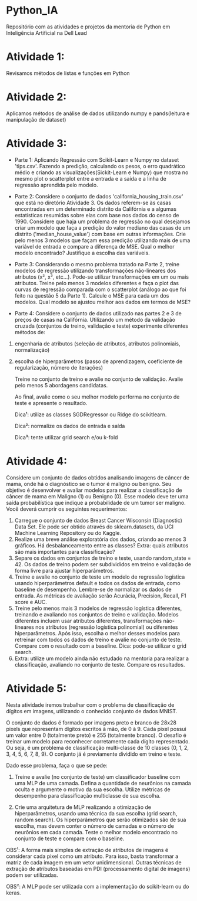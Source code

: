 # Python_IA
Repositório com as atividades e projetos da mentoria de Python em Inteligência Artificial na Dell Lead 

# Atividade 1:

Revisamos métodos de listas e funções em Python

# Atividade 2:

Aplicamos métodos de análise de dados utilizando numpy e pands(leitura e manipulação de dataset)

# Atividade 3:

- Parte 1: Aplicando Regressão com Scikit-Learn e Numpy no dataset 'tips.csv'. Fazendo a predição, calculando os pesos, o erro quadrático médio e criando as visualizações(Sickit-Learn e Numpy) que mostra no mesmo plot o scatterplot entre a entrada e a saída e a linha de regressão aprendida pelo modelo.

- Parte 2: Considere o conjunto de dados 'california_housing_train.csv' que está no diretório Atividade 3. Os dados referem-se às casas encontradas em um determinado distrito da Califórnia e a algumas estatísticas resumidas sobre elas com base nos dados do censo de 1990. Considere que haja um problema de regressão no qual desejamos criar um modelo que faça a predição do valor mediano das casas de um distrito ('median_house_value') com base em outras informações. Crie pelo menos 3 modelos que façam essa predição utilizando mais de uma variável de entrada e compare a diferença de MSE. Qual o melhor modelo encontrado? Justifique a escolha das variáveis.

- Parte 3: Considerando o mesmo problema tratado na Parte 2, treine modelos de regressão utilizando transformações não-lineares dos atributos (x², x³, etc...). Pode-se utilizar transformações em um ou mais atributos. Treine pelo menos 3 modelos diferentes e faça o plot das curvas de regressão comparada com o scatterplot (análogo ao que foi feito na questão 5 da Parte 1). Calcule o MSE para cada um dos modelos. Qual modelo se ajustou melhor aos dados em termos de MSE?

- Parte 4: Considere o conjunto de dados utilizado nas partes 2 e 3 de preços de casas na Califórnia. Utilizando um método da validação cruzada (conjuntos de treino, validação e teste) experimente diferentes métodos de:

1. engenharia de atributos (seleção de atributos, atributos polinomiais, normalização)
2. escolha de hiperparâmetros (passo de aprendizagem, coeficiente de regularização, número de iterações)

      Treine no conjunto de treino e avalie no conjunto de validação. Avalie pelo menos 5 abordagens candidatas.

      Ao final, avalie como o seu melhor modelo performa no conjunto de teste e apresente o resultado.

      Dica¹: utilize as classes SGDRegressor ou Ridge do scikitlearn.

      Dica²: normalize os dados de entrada e saída

      Dica³: tente utilizar grid search e/ou k-fold

# Atividade 4:
Considere um conjunto de dados obtidos analisando imagens de câncer de mama, onde há o diagnóstico se o tumor é maligno ou benigno. Seu objetivo é desenvolver e avaliar modelos para realizar a classificação de câncer de mama em Maligno (1) ou Benigno (0). Esse modelo deve ter uma saída probabilística que indique a probabilidade de um tumor ser maligno. Você deverá cumprir os seguintes requerimentos:

1. Carregue o conjunto de dados Breast Cancer Wisconsin (Diagnostic) Data Set. Ele pode ser obtido através do sklearn.datasets, da UCI Machine Learning Repository ou do Kaggle.
2. Realize uma breve análise exploratória dos dados, criando ao menos 3 gráficos. Há desbalanceamento entre as classes? Extra: quais atributos são mais importantes para classificação?
3. Separe os dados em conjuntos de treino e teste, usando random_state = 42. Os dados de treino podem ser subdivididos em treino e validação de forma livre para ajustar hiperparâmetros.
4. Treine e avalie no conjunto de teste um modelo de regressão logística usando hiperparâmetros default e todos os dados de entrada, como baseline de desempenho. Lembre-se de normalizar os dados de entrada. As métricas de avaliação serão Acurácia, Precision, Recall, F1 score e AUC.
5. Treine pelo menos mais 3 modelos de regressão logística diferentes, treinando e avaliando nos conjuntos de treino e validação. Modelos diferentes incluem usar atributos diferentes, transformações não-lineares nos atributos (regressão logística polinomial) ou diferentes hiperparâmetros. Após isso, escolha o melhor desses modelos para retreinar com todos os dados de treino e avalie no conjunto de teste. Compare com o resultado com a baseline. Dica: pode-se utilizar o grid search.
6. Extra: utilize um modelo ainda não estudado na mentoria para realizar a classificação, avaliando no conjunto de teste. Compare os resultados.

# Atividade 5:
Nesta atividade iremos trabalhar com o problema de classificação de dígitos em imagens, utilizando o conhecido conjunto de dados MNIST.

O conjunto de dados é formado por imagens preto e branco de 28x28 pixels que representam dígitos escritos à mão, de 0 à 9. Cada pixel possui um valor entre 0 (totalmente preto) e 255 (totalmente branco). O desafio é treinar um modelo para reconhecer corretamente cada dígito representado. Ou seja, é um problema de classificação multi-classe de 10 classes (0, 1, 2, 3, 4, 5, 6, 7, 8, 9). O conjunto já é previamente dividido em treino e teste.

Dado esse problema, faça o que se pede:

1. Treine e avalie (no conjunto de teste) um classificador baseline com uma MLP de uma camada. Defina a quantidade de neurônios na camada oculta e argumente o motivo da sua escolha. Utilize métricas de desempenho para classificação multiclasse de sua escolha.

2. Crie uma arquitetura de MLP realizando a otimização de hiperparâmetros, usando uma técnica da sua escolha (grid search, random search). Os hiperparâmetros que serão otimizados são de sua escolha, mas devem conter o número de camadas e o número de neurônios em cada camada. Teste o melhor modelo encontrado no conjunto de teste e compare com o baseline.

OBS¹: A forma mais simples de extração de atributos de imagens é considerar cada pixel como um atributo. Para isso, basta transformar a matriz de cada imagem em um vetor unidimensional. Outras técnicas de extração de atributos baseadas em PDI (processamento digital de imagens) podem ser utilizadas.

OBS²: A MLP pode ser utilizada com a implementação do scikit-learn ou do keras.
